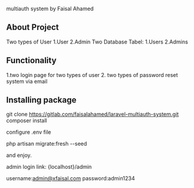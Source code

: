 
multiauth system by Faisal Ahamed
## About Project
Two types of User
                1.User
                2.Admin
Two Database Tabel:
                1.Users
                2.Admins
                
## Functionality

1.two login page for two types of user
2. two types of password reset system via email

## Installing package

git clone  https://gitlab.com/faisalahamed/laravel-multiauth-system.git
composer install

configure .env file

php artisan migrate:fresh --seed

and enjoy.

admin login link: {localhost}/admin

username:admin@xfaisal.com
password:admin1234
